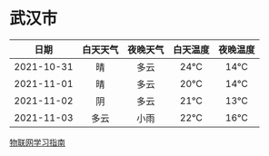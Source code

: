 # 武汉市
|日期|白天天气|夜晚天气|白天温度|夜晚温度|
|:--:|:--:|:--:|:--:|:--:|
|2021-10-31|晴|多云|24℃|14℃|
|2021-11-01|晴|多云|20℃|14℃|
|2021-11-02|阴|多云|21℃|13℃|
|2021-11-03|多云|小雨|22℃|16℃|
 
[物联网学习指南](http://doc.lziqi.top/IoT)
